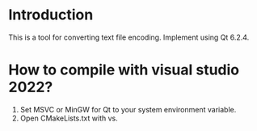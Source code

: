 ﻿# Introduction
This is a tool for converting text file encoding. Implement using Qt 6.2.4.

# How to compile with visual studio 2022?
1. Set MSVC or MinGW for Qt to your system environment variable.
2. Open CMakeLists.txt with vs.

